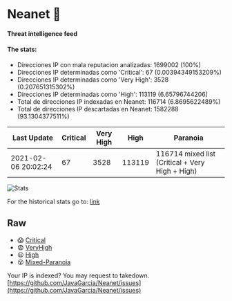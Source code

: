 # Neanet :hocho:
#### Threat intelligence feed
#### The stats:

- Direcciones IP con mala reputacion analizadas: 1699002 (100%)
- Direcciones IP determinadas como 'Critical':  67 (0.00394349153209%)
- Direcciones IP determinadas como 'Very High':  3528 (0.207651315302%)
- Direcciones IP determinadas como 'High':  113119 (6.65796744206)
- Total de direcciones IP indexadas en Neanet:  116714 (6.8695622489%)
- Total de direcciones IP descartadas en Neanet:  1582288 (93.1304377511%)

| Last Update | Critical | Very High | High | Paranoia |
| --- | --- | --- | --- | --- |
| 2021-02-06 20:02:24 | 67 | 3528 | 113119 | 116714 mixed list (Critical + Very High + High)|

![Stats](https://docs.google.com/spreadsheets/d/e/2PACX-1vSnaNMIXVabIpDJjufMlzH7poXnshF3mgd8Is1g9ytUEzVsP5my4Trn8f-xkoLLQ38xpL3HtmUexLo6/pubchart?oid=501124687&format=image)

For the historical stats go to: [link](/stats.csv)
## Raw
- :scream: [Critical](https://raw.githubusercontent.com/JavaGarcia/Neanet/master/blacklists/neanet_critical.txt)
- :fearful: [VeryHigh](https://raw.githubusercontent.com/JavaGarcia/Neanet/master/blacklists/neanet_veryHigh.txtt)
- :frowning: [High](https://raw.githubusercontent.com/JavaGarcia/Neanet/master/blacklists/neanet_high.txt)
- :dizzy_face: [Mixed-Paranoia](https://raw.githubusercontent.com/JavaGarcia/Neanet/master/blacklists/neanet_all.txt)


Your IP is indexed? You may request to takedown. [https://github.com/JavaGarcia/Neanet/issues](https://github.com/JavaGarcia/Neanet/issues)










































































































































































































































































































































































































































































































































































































































































































































































































































































































































































































































































































































































































































































































































































































































































































































































































































































































































































































































































































































































































































































































































































































































































































































































































































































































































































































































































































































































































































































































































































































































































































































































































































































































































































































































































































































































































































































































































































































































































































































































































































































































































































